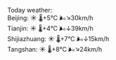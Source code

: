 Today weather:  
Beijing: ☀️ 🌡️+5°C 🌬️↘30km/h  
Tianjin: ☀️ 🌡️+4°C 🌬️↓39km/h  
Shijiazhuang: ☀️ 🌡️+7°C 🌬️↓15km/h  
Tangshan: ☀️ 🌡️+8°C 🌬️↘24km/h  
